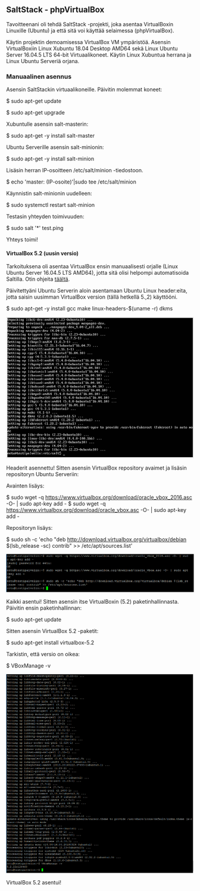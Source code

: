 ## SaltStack - phpVirtualBox

Tavoitteenani oli tehdä SaltStack -projekti, joka asentaa VirtualBoxin Linuxille (Ubuntu) ja että sitä voi käyttää selaimessa (phpVirtualBox).

Käytin projektin demoamisessa VirtualBox VM ympäristöä. Asensin VirtualBoxiin Linux Xubuntu 18.04 Desktop AMD64 sekä Linux Ubuntu Server 16.04.5 LTS 64-bit Virtuaalikoneet. Käytin Linux Xubuntua herrana ja Linux Ubuntu Serveriä orjana.

### Manuaalinen asennus

Asensin SaltStackin virtuaalikoneille. Päivitin molemmat koneet:

  $ sudo apt-get update

  $ sudo apt-get upgrade

Xubuntulle asensin salt-masterin:

  $ sudo apt-get -y install salt-master

Ubuntu Serverille asensin salt-minionin:

  $ sudo apt-get -y install salt-minion

Lisäsin herran IP-osoitteen /etc/salt/minion -tiedostoon.

  $ echo 'master: (IP-osoite)'|sudo tee /etc/salt/minion

Käynnistin salt-minionin uudelleen:

  $ sudo systemctl restart salt-minion

Testasin yhteyden toimivuuden:

  $ sudo salt '*' test.ping

Yhteys toimi!

#### VirtualBox 5.2 (uusin versio)

Tarkoituksena oli asentaa VirtualBox ensin manuaalisesti orjalle (Linux Ubuntu Server 16.04.5 LTS AMD64), jotta sitä olisi helpompi automatisoida Saltilla. Otin ohjeita [täältä](https://websiteforstudents.com/virtualbox-5-2-on-ubuntu-16-04-lts-server-headless/).

Päivitettyäni Ubuntu Serverin aloin asentamaan Ubuntu Linux header:eita, jotta saisin uusimman VirtualBox version (tällä hetkellä 5.,2) käyttööni.

  $ sudo apt-get -y install gcc make linux-headers-$(uname -r) dkms

![ubuntu-linux-headers](https://github.com/Eetu95/Palvelinten-hallinta-ict4tn022-3004/blob/master/miniprojektin%20kuvakaappaukset/1.PNG?raw=true)

Headerit asennettu! Sitten asensin VirtualBox repository avaimet ja lisäsin repositoryn Ubuntu Serveriin:

Avainten lisäys:

  $ sudo wget -q https://www.virtualbox.org/download/oracle_vbox_2016.asc -O- | sudo apt-key add -
  $ sudo wget -q https://www.virtualbox.org/download/oracle_vbox.asc -O- | sudo apt-key add -

Repositoryn lisäys:

  $ sudo sh -c 'echo "deb http://download.virtualbox.org/virtualbox/debian $(lsb_release -sc) contrib" >> /etc/apt/sources.list'

![keys-and-repository](https://github.com/Eetu95/Palvelinten-hallinta-ict4tn022-3004/blob/master/miniprojektin%20kuvakaappaukset/2.PNG?raw=true)

Kaikki asentui! Sitten asensin itse VirtualBoxin (5.2) paketinhallinnasta. Päivitin ensin paketinhallinnan:

  $ sudo apt-get update

Sitten asensin VirtualBox 5.2 -paketit:

  $ sudo apt-get install virtualbox-5.2
  
Tarkistin, että versio on oikea:
 
  $ VBoxManage -v
  
 ![virtualbox-installation](https://github.com/Eetu95/Palvelinten-hallinta-ict4tn022-3004/blob/master/miniprojektin%20kuvakaappaukset/3.PNG?raw=true)

VirtualBox 5.2 asentui!



